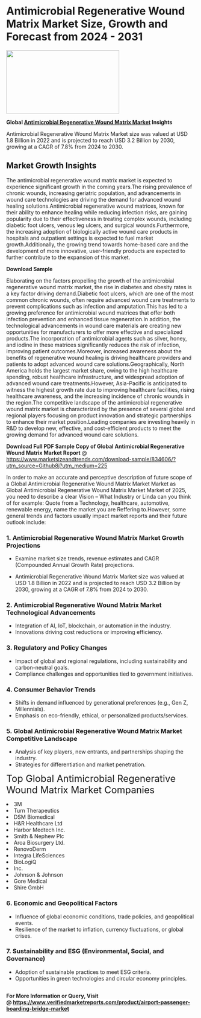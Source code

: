 <H1>Antimicrobial Regenerative Wound Matrix Market Size, Growth and Forecast from 2024 - 2031</H1><img class="aligncenter size-medium wp-image-584254" src="https://thirdeyenews.in/wp-content/uploads/2024/09/Global-Market-Research-300x168.jpeg" alt="" width="300" height="168" /><p><strong>Global&nbsp;<a href="https://www.marketsizeandtrends.com/download-sample/834606/?utm_source=Github8j?utm_medium=225">Antimicrobial Regenerative Wound Matrix Market</a> Insights</strong></p><p>Antimicrobial Regenerative Wound Matrix Market size was valued at USD 1.8 Billion in 2022 and is projected to reach USD 3.2 Billion by 2030, growing at a CAGR of 7.8% from 2024 to 2030.</p><p><h2>Market Growth Insights</h2> <p>The antimicrobial regenerative wound matrix market is expected to experience significant growth in the coming years.The rising prevalence of chronic wounds, increasing geriatric population, and advancements in wound care technologies are driving the demand for advanced wound healing solutions.Antimicrobial regenerative wound matrices, known for their ability to enhance healing while reducing infection risks, are gaining popularity due to their effectiveness in treating complex wounds, including diabetic foot ulcers, venous leg ulcers, and surgical wounds.Furthermore, the increasing adoption of biologically active wound care products in hospitals and outpatient settings is expected to fuel market growth.Additionally, the growing trend towards home-based care and the development of more innovative, user-friendly products are expected to further contribute to the expansion of this market.</p> <p><strong>Download Sample</strong></p> <p>Elaborating on the factors propelling the growth of the antimicrobial regenerative wound matrix market, the rise in diabetes and obesity rates is a key factor driving demand.Diabetic foot ulcers, which are one of the most common chronic wounds, often require advanced wound care treatments to prevent complications such as infection and amputation.This has led to a growing preference for antimicrobial wound matrices that offer both infection prevention and enhanced tissue regeneration.In addition, the technological advancements in wound care materials are creating new opportunities for manufacturers to offer more effective and specialized products.The incorporation of antimicrobial agents such as silver, honey, and iodine in these matrices significantly reduces the risk of infection, improving patient outcomes.Moreover, increased awareness about the benefits of regenerative wound healing is driving healthcare providers and patients to adopt advanced wound care solutions.Geographically, North America holds the largest market share, owing to the high healthcare spending, robust healthcare infrastructure, and widespread adoption of advanced wound care treatments.However, Asia-Pacific is anticipated to witness the highest growth rate due to improving healthcare facilities, rising healthcare awareness, and the increasing incidence of chronic wounds in the region.The competitive landscape of the antimicrobial regenerative wound matrix market is characterized by the presence of several global and regional players focusing on product innovation and strategic partnerships to enhance their market position.Leading companies are investing heavily in R&D to develop new, effective, and cost-efficient products to meet the growing demand for advanced wound care solutions.</p> <p><span class=""><strong>Download Full PDF Sample Copy of Global Antimicrobial Regenerative Wound Matrix Market Report</strong> @ <a href="https://www.marketsizeandtrends.com/download-sample/834606/?utm_source=Github8j?utm_medium=225" target="_blank">https://www.marketsizeandtrends.com/download-sample/834606/?utm_source=Github8j?utm_medium=225</a></span></p><p>In order to make an accurate and perceptive description of future scope of a Global&nbsp;Antimicrobial Regenerative Wound Matrix Market Market as Global&nbsp;Antimicrobial Regenerative Wound Matrix Market Market of 2025, you need to describe a clear Vision &ndash; What Industry or Linda can you think of for example: Quote from a Technology, healthcare, automotive, renewable energy, name the market you are Reffering to.However, some general trends and factors usually impact market reports and their future outlook include:</p><h3>1.&nbsp;<strong>Antimicrobial Regenerative Wound Matrix Market Growth Projections</strong></h3><ul><li>Examine market size trends, revenue estimates and CAGR (Compounded Annual Growth Rate) projections.</li><li><p>Antimicrobial Regenerative Wound Matrix Market size was valued at USD 1.8 Billion in 2022 and is projected to reach USD 3.2 Billion by 2030, growing at a CAGR of 7.8% from 2024 to 2030.</p></li></ul><h3>2.&nbsp;<strong>Antimicrobial Regenerative Wound Matrix Market Technological Advancements</strong></h3><ul><li>Integration of AI, IoT, blockchain, or automation in the industry.</li><li>Innovations driving cost reductions or improving efficiency.</li></ul><h3>3.&nbsp;<strong>Regulatory and Policy Changes</strong></h3><ul><li>Impact of global and regional regulations, including sustainability and carbon-neutral goals.</li><li>Compliance challenges and opportunities tied to government initiatives.</li></ul><h3>4.&nbsp;<strong>Consumer Behavior Trends</strong></h3><ul><li>Shifts in demand influenced by generational preferences (e.g., Gen Z, Millennials).</li><li>Emphasis on eco-friendly, ethical, or personalized products/services.</li></ul><h3>5.&nbsp;<strong>Global Antimicrobial Regenerative Wound Matrix Market Competitive Landscape</strong></h3><ul><li>Analysis of key players, new entrants, and partnerships shaping the industry.</li><li>Strategies for differentiation and market penetration.</li></ul><p data-pm-slice="1 1 []"><span style="color: inherit; font-family: inherit; font-size: 25px;">Top Global Antimicrobial Regenerative Wound Matrix Market Companies</span></p><div class="" data-test-id=""><p><li>3M</li><li> Turn Therapeutics</li><li> DSM Biomedical</li><li> H&R Healthcare Ltd</li><li> Harbor Medtech Inc.</li><li> Smith & Nephew Plc</li><li> Aroa Biosurgery Ltd.</li><li> RenovoDerm</li><li> Integra LifeSciences</li><li> BioLogiQ</li><li> Inc.</li><li> Johnson & Johnson</li><li> Gore Medical</li><li> Shire GmbH</li></p></div><h3>6.&nbsp;<strong>Economic and Geopolitical Factors</strong></h3><ul><li>Influence of global economic conditions, trade policies, and geopolitical events.</li><li>Resilience of the market to inflation, currency fluctuations, or global crises.</li></ul><h3>7.&nbsp;<strong>Sustainability and ESG (Environmental, Social, and Governance)</strong></h3><ul><li>Adoption of sustainable practices to meet ESG criteria.</li><li>Opportunities in green technologies and circular economy principles.</li></ul><h2><strong style="font-size: 14px;">For More Information or Query, Visit @&nbsp;</strong><a style="background-color: #ffffff; font-size: 14px;" href="https://www.marketsizeandtrends.com/report/antimicrobial-regenerative-wound-matrix-market/" target="_blank">https://www.verifiedmarketreports.com/product/airport-passenger-boarding-bridge-market</a></h2>